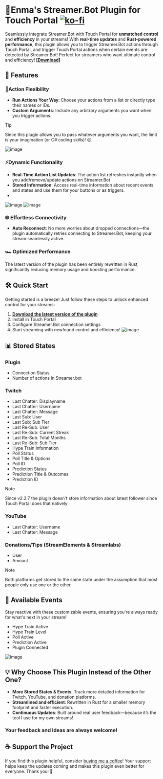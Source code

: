 # 🦌Enma's Streamer.Bot Plugin for Touch Portal [![ko-fi](https://ko-fi.com/img/githubbutton_sm.svg)](https://ko-fi.com/enmadarei)

Seamlessly integrate Streamer.Bot with Touch Portal for **unmatched control** and **efficiency** in your streams! With **real-time updates** and **Rust-powered performance**, this plugin allows you to trigger Streamer.Bot actions through Touch Portal, and trigger Touch Portal actions when certain events are detected by Streamer.Bot! Perfect for streamers who want ultimate control and efficiency! [**[Download]**](https://github.com/EnmaDarei/tp_streamerbot_plugin/releases/latest)

## 🚀 Features

### 🔄️Action Flexibility

- **Run Actions Your Way**: Choose your actions from a list or directly type their names or IDs.
- **Custom Arguments**: Include any arbitrary arguments you want when you trigger actions.

> [!TIP]
> Since this plugin allows you to pass whatever arguments you want, the limit is your imagination (or C# coding skills)! 😉

![image](https://github.com/user-attachments/assets/461ca6a8-4da0-4364-a753-c19520f5a223)

### ⚡Dynamic Functionality

- **Real-Time Action List Updates**: The action list refreshes instantly when you add/remove/update actions on Streamer.Bot
- **Stored Information**: Access real-time information about recent events and states and use them for your buttons or as triggers.
- 
![image](https://github.com/user-attachments/assets/4f23f0cf-b3ac-4c5a-869a-448352a88741)
![image](https://github.com/user-attachments/assets/9eb3a468-1e75-42e3-8c19-17f6d1bbd812)

### 🌐 Effortless Connectivity

- **Auto Reconnect**: No more worries about dropped connections—the plugin automatically retries connecting to Streamer.Bot, keeping your stream seamlessly active.

### 🏎 Optimized Performance

The latest version of the plugin has been entirely rewritten in Rust, significantly reducing memory usage and boosting performance.

## 🛠 Quick Start

Getting started is a breeze! Just follow these steps to unlock enhanced control for your streams:

1. [**Download the latest version of the plugin**](https://github.com/EnmaDarei/tp_streamerbot_plugin/releases/latest)
2. Install in Touch Portal
3. Configure Streamer.Bot connection settings
4. Start streaming with newfound control and efficiency!
![image](https://github.com/user-attachments/assets/894ea9a6-6eab-46a4-a7ec-24c6577f500b)

## 📊 Stored States

### Plugin

- Connection Status
- Number of actions in Streamer.bot

### Twitch

- Last Chatter: Displayname
- Last Chatter: Username
- Last Chatter: Message
- Last Sub: User
- Last Sub: Sub Tier
- Last Re-Sub: User
- Last Re-Sub: Current Streak
- Last Re-Sub: Total Months
- Last Re-Sub: Sub Tier
- Hype Train Information
- Poll Status
- Poll Title & Options
- Poll ID
- Prediction Status
- Prediction Title & Outcomes
- Prediction ID

> [!NOTE]
> Since v2.2.7 the plugin doesn't store information about latest follower since Touch Portal does that natively

### YouTube

- Last Chatter: Username
- Last Chatter: Message

### Donations/Tips (StreamElements & Streamlabs)

- User
- Amount

> [!NOTE]
> Both platforms get stored to the same state under the assumption that most people only use one or the other.

## 🎉 Available Events

Stay reactive with these customizable events, ensuring you're always ready for what's next in your stream!

- Hype Train Active
- Hype Train Level
- Poll Active
- Prediction Active
- Plugin Connected
  
![image](https://github.com/user-attachments/assets/4f23f0cf-b3ac-4c5a-869a-448352a88741)

## 💡 Why Choose This Plugin Instead of the Other One?

- **More Stored States & Events**: Track more detailed information for Twitch, YouTube, and donation platforms.
- **Streamlined and efficient**: Rewritten in Rust for a smaller memory footprint and faster execution.
- **Continuous Updates**: Built around real user feedback—because it’s the tool I use for my own streams!

### Your feedback and ideas are always welcome!

## ☕ Support the Project

If you find this plugin helpful, consider [buying me a coffee](https://ko-fi.com/enmadarei)! Your support helps keep the updates coming and makes this plugin even better for everyone. Thank you! 💖
